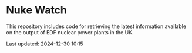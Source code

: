 # Nuke Watch

This repository includes code for retrieving the latest information available on the output of EDF nuclear power plants in the UK.

Last updated: 2024-12-30 10:15